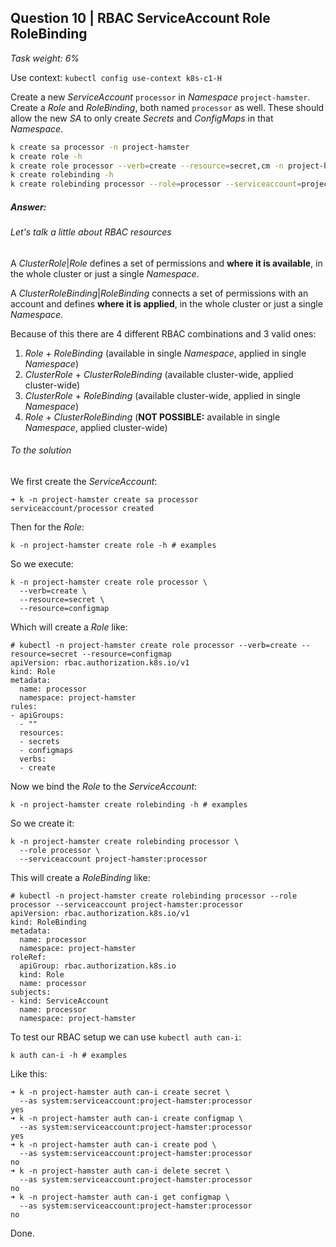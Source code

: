 ## Question 10 | RBAC ServiceAccount Role RoleBinding

*Task weight: 6%*

Use context: `kubectl config use-context k8s-c1-H`

Create a new *ServiceAccount* `processor` in *Namespace* `project-hamster`. Create a *Role* and *RoleBinding*, both named `processor` as well. These should allow the new *SA* to only create *Secrets* and *ConfigMaps* in that *Namespace*.

 ```bash
 k create sa processor -n project-hamster 
 k create role -h 
 k create role processor --verb=create --resource=secret,cm -n project-hamster  
 k create rolebinding -h 
 k create rolebinding processor --role=processor --serviceaccount=project-hamster:processor -n project-hamster 
 ```

##### Answer:

###### Let's talk a little about RBAC resources

A *ClusterRole*|*Role* defines a set of permissions and **where it is available**, in the whole cluster or just a single *Namespace*.

A *ClusterRoleBinding*|*RoleBinding* connects a set of permissions with an account and defines **where it is applied**, in the whole cluster or just a single *Namespace*.

Because of this there are 4 different RBAC combinations and 3 valid ones:

1. *Role* + *RoleBinding* (available in single *Namespace*, applied in single *Namespace*)
2. *ClusterRole* + *ClusterRoleBinding* (available cluster-wide, applied cluster-wide)
3. *ClusterRole* + *RoleBinding* (available cluster-wide, applied in single *Namespace*)
4. *Role* + *ClusterRoleBinding* (**NOT POSSIBLE:** available in single *Namespace*, applied cluster-wide)

###### To the solution

We first create the *ServiceAccount*:

```
➜ k -n project-hamster create sa processor
serviceaccount/processor created
```

Then for the *Role*:

```
k -n project-hamster create role -h # examples
```

So we execute:

```
k -n project-hamster create role processor \
  --verb=create \
  --resource=secret \
  --resource=configmap
```

Which will create a *Role* like:

```
# kubectl -n project-hamster create role processor --verb=create --resource=secret --resource=configmap
apiVersion: rbac.authorization.k8s.io/v1
kind: Role
metadata:
  name: processor
  namespace: project-hamster
rules:
- apiGroups:
  - ""
  resources:
  - secrets
  - configmaps
  verbs:
  - create
```

Now we bind the *Role* to the *ServiceAccount*:

```
k -n project-hamster create rolebinding -h # examples
```

So we create it:

```
k -n project-hamster create rolebinding processor \
  --role processor \
  --serviceaccount project-hamster:processor
```

This will create a *RoleBinding* like:

```
# kubectl -n project-hamster create rolebinding processor --role processor --serviceaccount project-hamster:processor
apiVersion: rbac.authorization.k8s.io/v1
kind: RoleBinding
metadata:
  name: processor
  namespace: project-hamster
roleRef:
  apiGroup: rbac.authorization.k8s.io
  kind: Role
  name: processor
subjects:
- kind: ServiceAccount
  name: processor
  namespace: project-hamster
```

To test our RBAC setup we can use `kubectl auth can-i`:

```
k auth can-i -h # examples
```

Like this:

```
➜ k -n project-hamster auth can-i create secret \
  --as system:serviceaccount:project-hamster:processor
yes
➜ k -n project-hamster auth can-i create configmap \
  --as system:serviceaccount:project-hamster:processor
yes
➜ k -n project-hamster auth can-i create pod \
  --as system:serviceaccount:project-hamster:processor
no
➜ k -n project-hamster auth can-i delete secret \
  --as system:serviceaccount:project-hamster:processor
no
➜ k -n project-hamster auth can-i get configmap \
  --as system:serviceaccount:project-hamster:processor
no
```

Done.